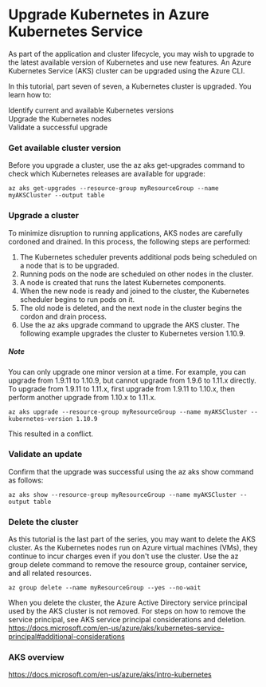 # Upgrade Kubernetes in Azure Kubernetes Service
As part of the application and cluster lifecycle, you may wish to upgrade to the latest available version of Kubernetes and use new features. An Azure Kubernetes Service (AKS) cluster can be upgraded using the Azure CLI.  

In this tutorial, part seven of seven, a Kubernetes cluster is upgraded. You learn how to:  

Identify current and available Kubernetes versions  
Upgrade the Kubernetes nodes  
Validate a successful upgrade  
### Get available cluster version
Before you upgrade a cluster, use the az aks get-upgrades command to check which Kubernetes releases are available for upgrade:  
```
az aks get-upgrades --resource-group myResourceGroup --name myAKSCluster --output table
```
### Upgrade a cluster
To minimize disruption to running applications, AKS nodes are carefully cordoned and drained. In this process, the following steps are performed:  

1. The Kubernetes scheduler prevents additional pods being scheduled on a node that is to be upgraded.  
2. Running pods on the node are scheduled on other nodes in the cluster.  
3. A node is created that runs the latest Kubernetes components.  
4. When the new node is ready and joined to the cluster, the Kubernetes scheduler begins to run pods on it.  
5. The old node is deleted, and the next node in the cluster begins the cordon and drain process.  
6. Use the az aks upgrade command to upgrade the AKS cluster. The following example upgrades the cluster to Kubernetes version 1.10.9.  

##### Note
You can only upgrade one minor version at a time. For example, you can upgrade from 1.9.11 to 1.10.9, but cannot upgrade from 1.9.6 to 1.11.x directly. To upgrade from 1.9.11 to 1.11.x, first upgrade from 1.9.11 to 1.10.x, then perform another upgrade from 1.10.x to 1.11.x.  
```
az aks upgrade --resource-group myResourceGroup --name myAKSCluster --kubernetes-version 1.10.9
```
This resulted in a conflict.  
### Validate an update
Confirm that the upgrade was successful using the az aks show command as follows:  
```
az aks show --resource-group myResourceGroup --name myAKSCluster --output table
```
### Delete the cluster
As this tutorial is the last part of the series, you may want to delete the AKS cluster. As the Kubernetes nodes run on Azure virtual machines (VMs), they continue to incur charges even if you don't use the cluster. Use the az group delete command to remove the resource group, container service, and all related resources.  
```
az group delete --name myResourceGroup --yes --no-wait
```
When you delete the cluster, the Azure Active Directory service principal used by the AKS cluster is not removed. For steps on how to remove the service principal, see AKS service principal considerations and deletion.  
https://docs.microsoft.com/en-us/azure/aks/kubernetes-service-principal#additional-considerations  

### AKS overview
https://docs.microsoft.com/en-us/azure/aks/intro-kubernetes  
